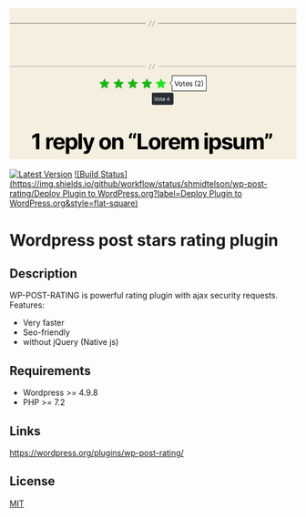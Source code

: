 ![Screenshot](https://raw.githubusercontent.com/shmidtelson/wp-post-rating/dev/.plugin-assets/screenshot-1.png)

[![Latest Version](https://img.shields.io/github/release/shmidtelson/wp-post-rating.svg?style=flat-square)](https://github.com/shmidtelson/wp-post-rating/releases)
[![Build Status](https://img.shields.io/github/workflow/status/shmidtelson/wp-post-rating/Deploy Plugin to WordPress.org?label=Deploy Plugin to WordPress.org&style=flat-square)](https://github.com/shmidtelson/wp-post-rating/actions)

# Wordpress post stars rating plugin
## Description ##
WP-POST-RATING is powerful rating plugin with ajax security requests.
Features:
* Very faster
* Seo-friendly
* without jQuery (Native js)

## Requirements ##
* Wordpress >= 4.9.8
* PHP >= 7.2

## Links ##
https://wordpress.org/plugins/wp-post-rating/

## License ##
[MIT](https://raw.githubusercontent.com/shmidtelson/wp-post-rating/master/LICENSE)
